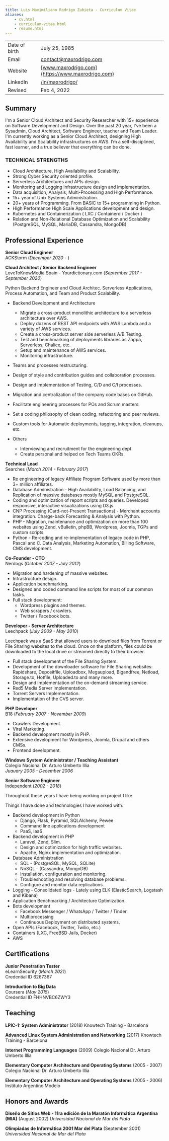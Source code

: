 ```yaml
---
title: Luis Maximiliano Rodrigo Zubieta - Curriculum Vitae
aliases:
    - cv.html
    - curriculum-vitae.html
    - resume.html
---
```

|||
|---|---|
|Date of birth | July 25, 1985 |
|Email | [contact@maxrodrigo.com](mailto:contact@maxrodrigo.com) |
|Website | [www.maxrodrigo.com](https://www.maxrodrigo.com) |
|LinkedIn | [/in/maxrodrigo/](https://www.linkedin.com/in/maxrodrigo/) |
|Revised | Feb 4, 2022 |

## Summary

I'm a Senior Cloud Architect and Security Researcher with 15+ experience on Software Development and Design.
Over the past 20 year, I've been a Sysadmin, Cloud Architect, Software Engineer, teacher and Team Leader.
I'm currently working as a Senior Cloud Architect, designing High Availability and Scalability infrastructures on AWS.
I’m a self-disciplined, fast learner, and a true believer that everything can be done.

### TECHNICAL STRENGTHS

- Cloud Architecture, High Availability and Scalability.
- Strong Cyber Security oriented profile.
- Serverless Architectures and APIs design.
- Monitoring and Logging infrastructure design and implementation.
- Data acquisition, Analysis, Multi-Processing and High Performance.
- 15+ year of Unix Systems Administration.
- 20+ years of Programming. From BASIC to 15+ programming in Python.
- High Performance High Scale Applications development and design.
- Kubernetes and Containerization ( LXC / Containerd / Docker )
- Relation and Non-Relational Database Optimization and Scalability (PostgreSQL, MySQL, MariaDB, Cassandra, MongoDB)

## Professional Experience

__Senior Cloud Engineer__\
ACKStorm (_December 2020 -_ )

__Cloud Architect / Senior Backend Engineer__\
LoveToKnowMedia Spain - Yourdictionary.com (_September 2017 - September 2020_)

Python Backend Engineer and Cloud Architec. Serverless Applications, Process Automation, and Team and Product Scalability.

- Backend Development and Architecture
  - Migrate a cross-product monolithic architecture to a serverless architecture over AWS.
  - Deploy dozens of REST API endpoints with AWS Lambda and a variety of AWS services.
  - Create a cross-product server side serverless A/B Testing.
  - Test and benchmarking of deployments libraries as Zappa, Serverless, Chalice, etc.
  - Setup and maintenance of AWS services.
  - Monitoring infrastructure.

- Teams and processes restructuring.
- Design of style and contribution guides and collaboration processes.
- Design and implementation of Testing, C/D and C/I processes.
- Migration and centralization of the company code bases on GitHub.
- Facilitate engineering processes for POs and Scrum masters.
- Set a coding philosophy of clean coding, refactoring and peer reviews.
- Custom tools for Automatic deployments, tagging, integration, cleanups, etc.

- Others
  - Interviewing and recruitment for the engineering dept.
  - Create personal and helped on Tech Teams OKRs.

__Technical Lead__\
Searches (_March 2014 - February 2017_)

- Re engineering of legacy Affiliate Program Software used by more than 3+ million affiliates.
- Database Administration - High Availability, Load Balancing, and Replication of massive databases mostly MySQL and PostgreSQL.
- Coding and optimization of report scripts and queries.
  Developed responsive, interactive visualizations using D3.js
- CNP Processing (Card-not-Present Transactions) - Merchant accounts integration. Charge-back Forecasting & Analysis with Python.
- PHP - Migration, maintenance and optimization on more than 100 websites using Zend, vBulletin, phpBB, Wordpress, Joomla, TGPs and custom scripts.
- Python - Re-coding and re-implementation of legacy code in PHP, Pascal and C. Data Analysis, Marketing Automation, Billing Software, CMS development.

__Co-Founder - CTO__\
Nerdogs (_October 2007 - July 2012_)

- Migration and hardening of massive websites.
- Infrastructure design.
- Application benchmarking.
- Designed and coded command line scripts for most of our common tasks.
- Full stack development:
  - Wordpress plugins and themes.
  - Web scrapers / crawlers.
  - Twitter / Facebook bots.

__Developer - Server Architecture__\
Leechpack (_July 2009 - May 2010_)

Leechpack was a SaaS that allowed users to download files from Torrent or File Sharing websites to the cloud. Once on the platform, files could be downloaded to the local drive or streamed directly to their browser.

- Full stack development of the File Sharing System.
- Development of the downloader software for File Sharing websites:
  Rapidshare, Depositfile, Uploadbox, Megaupload, Bigandfree, Netload, Storage.to, Hotfile, Uploaded.to and many more.
- Design and implementation of the on-demand streaming service.
- Red5 Media Server implementation.
- Torrent Servers Implementation.
- Implementation of the CVS server.

__PHP Developer__\
B18 (_February 2007 - November 2009_)

- Crawlers Development.
- Viral Marketing.
- Backend development mostly in PHP.
- Extensive development for Wordpress, Joomla, Drupal and others CMSs.
- Frontend development.

__Windows System Administrator / Teaching Assistant__\
Colegio Nacional Dr. Arturo Umberto Illia\
_Juauary 2005 - December 2006_

__Senior Software Engineer__\
Independent (_2002 - 2018_)

Throughout these years I have being working on project I like

Things I have done and technologies I have worked with:

- Backend development in Python
  - Django, Flask, Pyramid, SQLAlchemy, Pewee
  - Command line applications development
  - PaaS, IaaS
- Backend development in PHP
  - Laravel, Zend, Slim.
  - Design and optimization for high traffic websites.
  - Apache, Nginx implementation and optimization.
- Database Administration
  - SQL - (PostgreSQL, MySQL, SQLite)
  - NoSQL - (Cassandra, MongoDB)
  - Installation, configuration and monitoring.
  - Troubleshooting and resolving database problems.
  - Configure and monitor data replications.
- Logging - Consolidated logs - Lately using ELK (ElasticSearch, Logstash and Kibana)
- Application Benchmarking / Architecture Optimization.
- Bots development
  - Facebook Messenger / WhatsApp / Twitter / Tinder.
  - Multiprocessing
  - Continuous Deployment on distributed systems.
- Open APIs (Facebook, Twitter, Twilio, etc.)
- Containers (LXC, FreeBSD Jails, Docker)
- AWS

## Certifications

__Junior Penetration Tester__\
eLearnSecurity (_March 2021_)\
Credential ID 6267367


__Introduction to Big Data__\
Coursera (_May 2015_)\
Credential ID FHHNVBC6ZWY3

## Teaching

__LPIC-1: System Administrator__ (2018)
Knowtech Training - Barcelona

__Advanced Linux System Administration and Networking__ (2017)
Knowtech Training - Barcelona

__Internet Programming Languages__ (2009)
Colegio Nacional Dr. Arturo Umberto Illia

__Elementary Computer Architecture and Operating Systems__ (2005 - 2007)
Colegio Nacional Dr. Arturo Umberto Illia

__Elementary Computer Architecture and Operating Systems__ (2005 - 2006)
Instituto Argentino Modelo

## Honors and Awards

__Diseño de Sitios Web - 11ra edición de la Maratón Informática Argentina (MIA)__ (August 2002)
_Universidad Nacional de Mar del Plata_

__Olimpiadas de Informática 2001 Mar del Plata__ (September 2001)
_Universidad Nacional de Mar del Plata_
